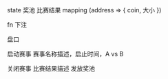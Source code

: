state   奖池
比赛结果
mapping (address => {
  coin, 大小
}) 

fn 下注

盘口













启动赛事
  赛事名称描述，启止时间，A vs B
  

关闭赛事
  比赛结果描述
  发放奖池